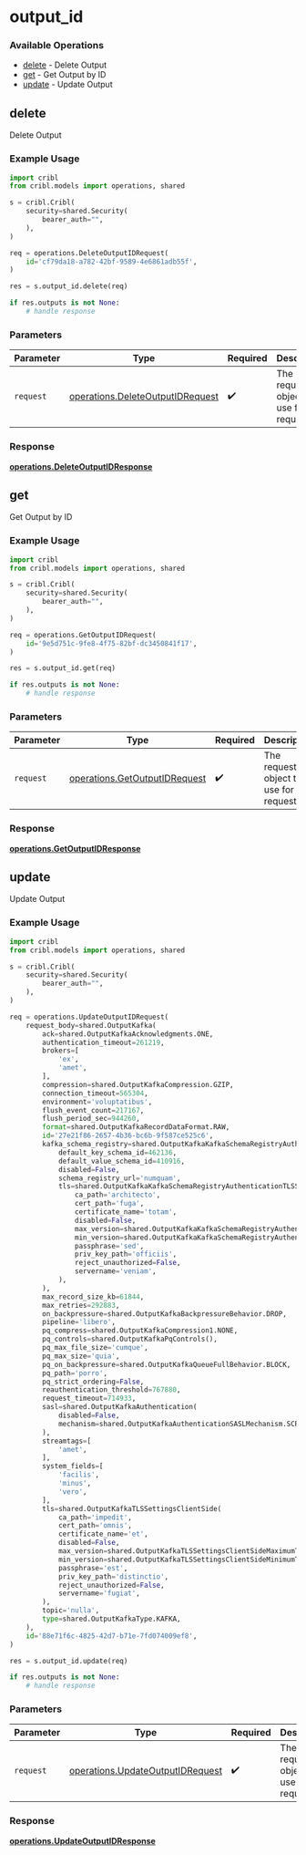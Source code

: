 # output_id

### Available Operations

* [delete](#delete) - Delete Output
* [get](#get) - Get Output by ID
* [update](#update) - Update Output

## delete

Delete Output

### Example Usage

```python
import cribl
from cribl.models import operations, shared

s = cribl.Cribl(
    security=shared.Security(
        bearer_auth="",
    ),
)

req = operations.DeleteOutputIDRequest(
    id='cf79da18-a782-42bf-9589-4e6861adb55f',
)

res = s.output_id.delete(req)

if res.outputs is not None:
    # handle response
```

### Parameters

| Parameter                                                                            | Type                                                                                 | Required                                                                             | Description                                                                          |
| ------------------------------------------------------------------------------------ | ------------------------------------------------------------------------------------ | ------------------------------------------------------------------------------------ | ------------------------------------------------------------------------------------ |
| `request`                                                                            | [operations.DeleteOutputIDRequest](../../models/operations/deleteoutputidrequest.md) | :heavy_check_mark:                                                                   | The request object to use for the request.                                           |


### Response

**[operations.DeleteOutputIDResponse](../../models/operations/deleteoutputidresponse.md)**


## get

Get Output by ID

### Example Usage

```python
import cribl
from cribl.models import operations, shared

s = cribl.Cribl(
    security=shared.Security(
        bearer_auth="",
    ),
)

req = operations.GetOutputIDRequest(
    id='9e5d751c-9fe8-4f75-82bf-dc3450841f17',
)

res = s.output_id.get(req)

if res.outputs is not None:
    # handle response
```

### Parameters

| Parameter                                                                      | Type                                                                           | Required                                                                       | Description                                                                    |
| ------------------------------------------------------------------------------ | ------------------------------------------------------------------------------ | ------------------------------------------------------------------------------ | ------------------------------------------------------------------------------ |
| `request`                                                                      | [operations.GetOutputIDRequest](../../models/operations/getoutputidrequest.md) | :heavy_check_mark:                                                             | The request object to use for the request.                                     |


### Response

**[operations.GetOutputIDResponse](../../models/operations/getoutputidresponse.md)**


## update

Update Output

### Example Usage

```python
import cribl
from cribl.models import operations, shared

s = cribl.Cribl(
    security=shared.Security(
        bearer_auth="",
    ),
)

req = operations.UpdateOutputIDRequest(
    request_body=shared.OutputKafka(
        ack=shared.OutputKafkaAcknowledgments.ONE,
        authentication_timeout=261219,
        brokers=[
            'ex',
            'amet',
        ],
        compression=shared.OutputKafkaCompression.GZIP,
        connection_timeout=565304,
        environment='voluptatibus',
        flush_event_count=217167,
        flush_period_sec=944260,
        format=shared.OutputKafkaRecordDataFormat.RAW,
        id='27e21f86-2657-4b36-bc6b-9f587ce525c6',
        kafka_schema_registry=shared.OutputKafkaKafkaSchemaRegistryAuthentication(
            default_key_schema_id=462136,
            default_value_schema_id=410916,
            disabled=False,
            schema_registry_url='numquam',
            tls=shared.OutputKafkaKafkaSchemaRegistryAuthenticationTLSSettingsClientSide(
                ca_path='architecto',
                cert_path='fuga',
                certificate_name='totam',
                disabled=False,
                max_version=shared.OutputKafkaKafkaSchemaRegistryAuthenticationTLSSettingsClientSideMaximumTLSVersion.TL_SV1,
                min_version=shared.OutputKafkaKafkaSchemaRegistryAuthenticationTLSSettingsClientSideMinimumTLSVersion.TL_SV1,
                passphrase='sed',
                priv_key_path='officiis',
                reject_unauthorized=False,
                servername='veniam',
            ),
        ),
        max_record_size_kb=61844,
        max_retries=292883,
        on_backpressure=shared.OutputKafkaBackpressureBehavior.DROP,
        pipeline='libero',
        pq_compress=shared.OutputKafkaCompression1.NONE,
        pq_controls=shared.OutputKafkaPqControls(),
        pq_max_file_size='cumque',
        pq_max_size='quia',
        pq_on_backpressure=shared.OutputKafkaQueueFullBehavior.BLOCK,
        pq_path='porro',
        pq_strict_ordering=False,
        reauthentication_threshold=767880,
        request_timeout=714933,
        sasl=shared.OutputKafkaAuthentication(
            disabled=False,
            mechanism=shared.OutputKafkaAuthenticationSASLMechanism.SCRAM_SHA_256,
        ),
        streamtags=[
            'amet',
        ],
        system_fields=[
            'facilis',
            'minus',
            'vero',
        ],
        tls=shared.OutputKafkaTLSSettingsClientSide(
            ca_path='impedit',
            cert_path='omnis',
            certificate_name='et',
            disabled=False,
            max_version=shared.OutputKafkaTLSSettingsClientSideMaximumTLSVersion.TL_SV1_3,
            min_version=shared.OutputKafkaTLSSettingsClientSideMinimumTLSVersion.TL_SV1_2,
            passphrase='est',
            priv_key_path='distinctio',
            reject_unauthorized=False,
            servername='fugiat',
        ),
        topic='nulla',
        type=shared.OutputKafkaType.KAFKA,
    ),
    id='88e71f6c-4825-42d7-b71e-7fd074009ef8',
)

res = s.output_id.update(req)

if res.outputs is not None:
    # handle response
```

### Parameters

| Parameter                                                                            | Type                                                                                 | Required                                                                             | Description                                                                          |
| ------------------------------------------------------------------------------------ | ------------------------------------------------------------------------------------ | ------------------------------------------------------------------------------------ | ------------------------------------------------------------------------------------ |
| `request`                                                                            | [operations.UpdateOutputIDRequest](../../models/operations/updateoutputidrequest.md) | :heavy_check_mark:                                                                   | The request object to use for the request.                                           |


### Response

**[operations.UpdateOutputIDResponse](../../models/operations/updateoutputidresponse.md)**

